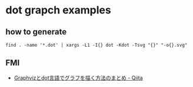# dot grapch examples

## how to generate
```
find . -name '*.dot' | xargs -L1 -I{} dot -Kdot -Tsvg "{}" "-o{}.svg"
```

## FMI
* [Graphvizとdot言語でグラフを描く方法のまとめ \- Qiita]( https://qiita.com/rubytomato@github/items/51779135bc4b77c8c20d )

